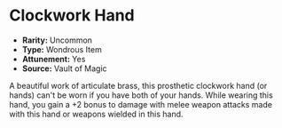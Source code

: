 # Clockwork Hand

- **Rarity:** Uncommon
- **Type:** Wondrous Item
- **Attunement:** Yes
- **Source:** Vault of Magic

A beautiful work of articulate brass, this prosthetic clockwork hand (or hands) can't be worn if you have both of your hands. While wearing this hand, you gain a +2 bonus to damage with melee weapon attacks made with this hand or weapons wielded in this hand.
